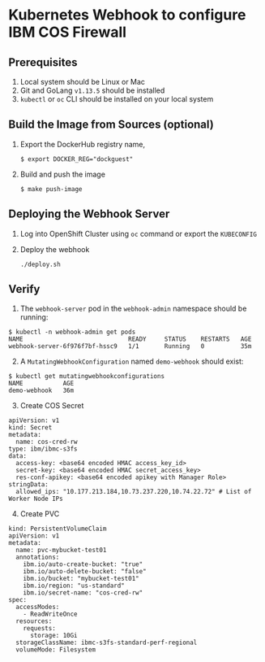 # Kubernetes Webhook to configure IBM COS Firewall 

## Prerequisites
1. Local system should be Linux or Mac
2. Git and GoLang `v1.13.5` should be installed
3. `kubectl` or `oc` CLI should be installed on your local system

## Build the Image from Sources (optional)
1. Export the  DockerHub registry name,
   ```
   $ export DOCKER_REG="dockguest"
   ```

2. Build and push the image
   ```
   $ make push-image
   ```

## Deploying the Webhook Server
1. Log into OpenShift Cluster using `oc` command or export the `KUBECONFIG`

2. Deploy the webhook
   ```
   ./deploy.sh
   ```

## Verify

1. The `webhook-server` pod in the `webhook-admin` namespace should be running:
```
$ kubectl -n webhook-admin get pods
NAME                             READY     STATUS    RESTARTS   AGE
webhook-server-6f976f7bf-hssc9   1/1       Running   0          35m
```

2. A `MutatingWebhookConfiguration` named `demo-webhook` should exist:
```
$ kubectl get mutatingwebhookconfigurations
NAME           AGE
demo-webhook   36m
```

3. Create COS Secret
```
apiVersion: v1
kind: Secret
metadata:
  name: cos-cred-rw
type: ibm/ibmc-s3fs
data:
  access-key: <base64 encoded HMAC access_key_id>
  secret-key: <base64 encoded HMAC secret_access_key>
  res-conf-apikey: <base64 encoded apikey with Manager Role>
stringData:
  allowed_ips: "10.177.213.184,10.73.237.220,10.74.22.72" # List of Worker Node IPs
```

4. Create PVC
```
kind: PersistentVolumeClaim
apiVersion: v1
metadata:
  name: pvc-mybucket-test01
  annotations:
    ibm.io/auto-create-bucket: "true"
    ibm.io/auto-delete-bucket: "false"
    ibm.io/bucket: "mybucket-test01"
    ibm.io/region: "us-standard"
    ibm.io/secret-name: "cos-cred-rw"
spec:
  accessModes:
    - ReadWriteOnce
  resources:
    requests:
      storage: 10Gi
  storageClassName: ibmc-s3fs-standard-perf-regional
  volumeMode: Filesystem
```

